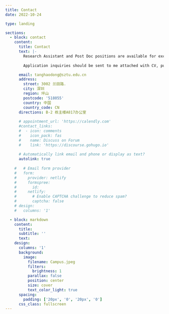 ```yaml
---
title: Contact
date: 2022-10-24

type: landing

sections:
  - block: contact
    content:
      title: Contact
      text: |-
        Research Assistant and Post Doc positions are available for excellent candidates in the areas of optoelectronic devices based on CQD/perovskite, transient spectroscopy and chip integration. 
        
        Application inquiries should be sent to me attached with CV, publication list and course list.

      email: tanghaodong@sztu.edu.cn
      address:
        street: 3002 兰田路.
        city: 深圳
        region: 坪山
        postcode: '518055'
        country: 中国
        country_code: CN
      directions: B-2 栋主楼A817办公室 
      
      # appointment_url: 'https://calendly.com'
      #contact_links:
      #  - icon: comments
      #    icon_pack: fas
      #    name: Discuss on Forum
      #    link: 'https://discourse.gohugo.io'
    
      # Automatically link email and phone or display as text?
      autolink: true
    
    #   # Email form provider
    #   form:
    #     provider: netlify
    #     formspree:
    #       id:
    #     netlify:
    #       # Enable CAPTCHA challenge to reduce spam?
    #       captcha: false
    # design:
    #   columns: '1'

  - block: markdown
    content:
      title:
      subtitle: ''
      text:
    design:
      columns: '1'
      background:
        image: 
          filename: Campus.jpeg
          filters:
            brightness: 1
          parallax: false
          position: center
          size: cover
          text_color_light: true
      spacing:
        padding: ['20px', '0', '20px', '0']
      css_class: fullscreen
---
```


